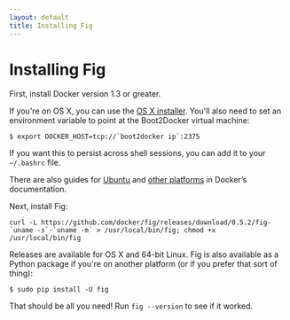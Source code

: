 ```yaml
---
layout: default
title: Installing Fig
---
```


Installing Fig
==============

First, install Docker version 1.3 or greater.

If you're on OS X, you can use the [OS X installer](https://docs.docker.com/installation/mac/). You'll also need to set an environment variable to point at the Boot2Docker virtual machine:

    $ export DOCKER_HOST=tcp://`boot2docker ip`:2375

If you want this to persist across shell sessions, you can add it to your `~/.bashrc` file.

There are also guides for [Ubuntu](https://docs.docker.com/installation/ubuntulinux/) and [other platforms](https://docs.docker.com/installation/) in Docker’s documentation.

Next, install Fig:

    curl -L https://github.com/docker/fig/releases/download/0.5.2/fig-`uname -s`-`uname -m` > /usr/local/bin/fig; chmod +x /usr/local/bin/fig

Releases are available for OS X and 64-bit Linux. Fig is also available as a Python package if you're on another platform (or if you prefer that sort of thing):

    $ sudo pip install -U fig

That should be all you need! Run `fig --version` to see if it worked.
